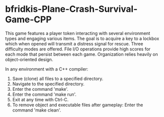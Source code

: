 # bfridkis-Plane-Crash-Survival-Game-CPP
This game features a player token interacting with several environment types and engaging various items. 
The goal is to acquire a key to a lockbox which when opened will transmit a distress signal for rescue. 
Three difficulty modes are offered. 
File I/O operations provide high scores for each mode that persist between each game.
Organization relies heavily on object-oriented design.

In any environment with a C++ compiler:
1. Save (clone) all files to a specified directory.
2. Navigate to the specified directory.
3. Enter the command 'make'.
4. Enter the command 'make run'.
5. Exit at any time with Ctrl-C.
6. To remove object and executable files after gameplay: Enter the command 'make clean'.
